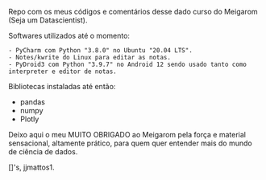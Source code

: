 Repo com os meus códigos e comentários desse dado curso do Meigarom (Seja um Datascientist).

Softwares utilizados até o momento:
	
	- PyCharm com Python "3.8.0" no Ubuntu "20.04 LTS".
	- Notes/kwrite do Linux para editar as notas.
	- PyDroid3 com Python "3.9.7" no Android 12 sendo usado tanto como interpreter e editor de notas.

Bibliotecas instaladas até então:

- pandas
- numpy
- Plotly

Deixo aqui o meu MUITO OBRIGADO ao Meigarom pela força e material sensacional, altamente prático, para quem quer entender mais do mundo de ciência de dados.

[]'s,
jjmattos1.